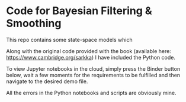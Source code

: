 # Code for Bayesian Filtering & Smoothing

This repo contains some state-space models which 

Along with the original code provided with the book (available here: https://www.cambridge.org/sarkka) I have included the Python code.

To view Jupyter notebooks in the cloud, simply press the Binder button below, wait a few moments for the requirements to be fulfilled and then navigate to the desired demo file.

All the errors in the Python notebooks and scripts are obviously mine.
